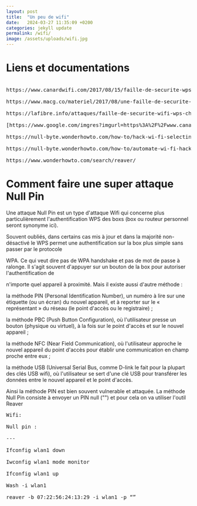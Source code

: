 ```yaml
---
layout: post
title:  "Un peu de wifi"
date:   2024-03-27 11:35:09 +0200
categories: jekyll update
permalink: /wifi/
image: /assets/uploads/wifi.jpg
---
```


# Liens et documentations
<pre>

https://www.canardwifi.com/2017/08/15/faille-de-securite-wps-critique-sur-les-livebox-et-box-sfr/

https://www.macg.co/materiel/2017/08/une-faille-de-securite-avec-le-wps-dans-les-box-orange-et-sfr-99409

https://lafibre.info/attaques/faille-de-securite-wifi-wps-chez-sfr-et-orange/

[https://www.google.com/imgres?imgurl=https%3A%2F%2Fwww.canardwifi.com%2Fwp-content%2Fcwuploads%2Ffaille-wps-pin-null-script-boxon.png&tbnid=UskTM2MZQvBhEM&vet=12ahUKEwiWjaDfvfWCAxX5sCcCHRWxCHgQMygTegQIARBY..i&imgrefurl=https%3A%2F%2Fwww.canardwifi.com%2F2017%2F08%2F15%2Ffaille-de-securite-wps-critique-sur-les-livebox-et-box-sfr%2F&docid=4_8l8CSduxFYgM&w=909&h=459&q=null pin wps&ved=2ahUKEwiWjaDfvfWCAxX5sCcCHRWxCHgQMygTegQIARBY](https://www.google.com/imgres?imgurl=https%3A%2F%2Fwww.canardwifi.com%2Fwp-content%2Fcwuploads%2Ffaille-wps-pin-null-script-boxon.png&tbnid=UskTM2MZQvBhEM&vet=12ahUKEwiWjaDfvfWCAxX5sCcCHRWxCHgQMygTegQIARBY..i&imgrefurl=https%3A%2F%2Fwww.canardwifi.com%2F2017%2F08%2F15%2Ffaille-de-securite-wps-critique-sur-les-livebox-et-box-sfr%2F&docid=4_8l8CSduxFYgM&w=909&h=459&q=null%20pin%20wps&ved=2ahUKEwiWjaDfvfWCAxX5sCcCHRWxCHgQMygTegQIARBY)

https://null-byte.wonderhowto.com/how-to/hack-wi-fi-selecting-good-wi-fi-hacking-strategy-0162526/

https://null-byte.wonderhowto.com/how-to/automate-wi-fi-hacking-with-wifite2-0191739/

https://www.wonderhowto.com/search/reaver/
</pre>

# Comment faire une super attaque Null Pin



Une attaque Null Pin est un type d'attaque Wifi qui concerne plus particulièrement l'authentification WPS des boxs (box ou routeur personnel seront synonyme ici). 

Souvent oubliés, dans certains cas mis à jour et dans la majorité non-désactivé le WPS permet une authentification sur la box plus simple sans passer par le protocole 

WPA. Ce qui veut dire pas de WPA handshake et pas de mot de passe à ralonge. Il s'agit souvent d'appuyer sur un bouton de la box pour autoriser l'authentification de 

n'importe quel appareil à proximité. Mais il existe aussi d'autre méthode : 

la méthode PIN (Personal Identification Number), un numéro à lire sur une étiquette (ou un écran) du nouvel appareil, et à reporter sur le « représentant » du réseau 
(le point d'accès ou le registraire) ;

la méthode PBC (Push Button Configuration), où l'utilisateur presse un bouton (physique ou virtuel), à la fois sur le point d'accès et sur le nouvel appareil ;

la méthode NFC (Near Field Communication), où l'utilisateur approche le nouvel appareil du point d'accès pour établir une communication en champ proche entre eux ;

la méthode USB (Universal Serial Bus, comme D-link le fait pour la plupart des clés USB wifi), où l'utilisateur se sert d'une clé USB pour transférer les données entre 
le nouvel appareil et le point d'accès.

Ainsi la méthode PIN est bien souvent vulnerable et attaquée. La méthode Null Pin consiste à envoyer un PIN null ("") et pour cela on va utiliser l'outil Reaver
<pre>
Wifi:

Null pin :

---

Ifconfig wlan1 down

Iwconfig wlan1 mode monitor

Ifconfig wlan1 up

Wash -i wlan1

reaver -b 07:22:56:24:13:29 -i wlan1 -p “”
</pre>